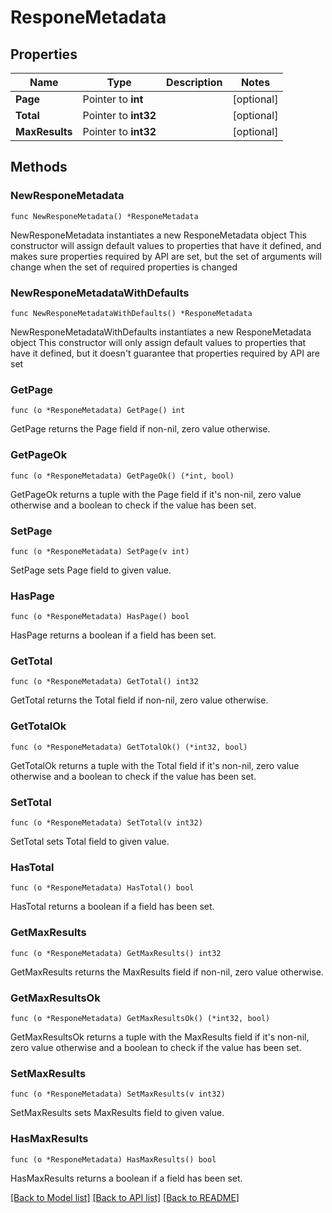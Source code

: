 # ResponeMetadata

## Properties

Name | Type | Description | Notes
------------ | ------------- | ------------- | -------------
**Page** | Pointer to **int** |  | [optional] 
**Total** | Pointer to **int32** |  | [optional] 
**MaxResults** | Pointer to **int32** |  | [optional] 

## Methods

### NewResponeMetadata

`func NewResponeMetadata() *ResponeMetadata`

NewResponeMetadata instantiates a new ResponeMetadata object
This constructor will assign default values to properties that have it defined,
and makes sure properties required by API are set, but the set of arguments
will change when the set of required properties is changed

### NewResponeMetadataWithDefaults

`func NewResponeMetadataWithDefaults() *ResponeMetadata`

NewResponeMetadataWithDefaults instantiates a new ResponeMetadata object
This constructor will only assign default values to properties that have it defined,
but it doesn't guarantee that properties required by API are set

### GetPage

`func (o *ResponeMetadata) GetPage() int`

GetPage returns the Page field if non-nil, zero value otherwise.

### GetPageOk

`func (o *ResponeMetadata) GetPageOk() (*int, bool)`

GetPageOk returns a tuple with the Page field if it's non-nil, zero value otherwise
and a boolean to check if the value has been set.

### SetPage

`func (o *ResponeMetadata) SetPage(v int)`

SetPage sets Page field to given value.

### HasPage

`func (o *ResponeMetadata) HasPage() bool`

HasPage returns a boolean if a field has been set.

### GetTotal

`func (o *ResponeMetadata) GetTotal() int32`

GetTotal returns the Total field if non-nil, zero value otherwise.

### GetTotalOk

`func (o *ResponeMetadata) GetTotalOk() (*int32, bool)`

GetTotalOk returns a tuple with the Total field if it's non-nil, zero value otherwise
and a boolean to check if the value has been set.

### SetTotal

`func (o *ResponeMetadata) SetTotal(v int32)`

SetTotal sets Total field to given value.

### HasTotal

`func (o *ResponeMetadata) HasTotal() bool`

HasTotal returns a boolean if a field has been set.

### GetMaxResults

`func (o *ResponeMetadata) GetMaxResults() int32`

GetMaxResults returns the MaxResults field if non-nil, zero value otherwise.

### GetMaxResultsOk

`func (o *ResponeMetadata) GetMaxResultsOk() (*int32, bool)`

GetMaxResultsOk returns a tuple with the MaxResults field if it's non-nil, zero value otherwise
and a boolean to check if the value has been set.

### SetMaxResults

`func (o *ResponeMetadata) SetMaxResults(v int32)`

SetMaxResults sets MaxResults field to given value.

### HasMaxResults

`func (o *ResponeMetadata) HasMaxResults() bool`

HasMaxResults returns a boolean if a field has been set.


[[Back to Model list]](../README.md#documentation-for-models) [[Back to API list]](../README.md#documentation-for-api-endpoints) [[Back to README]](../README.md)


